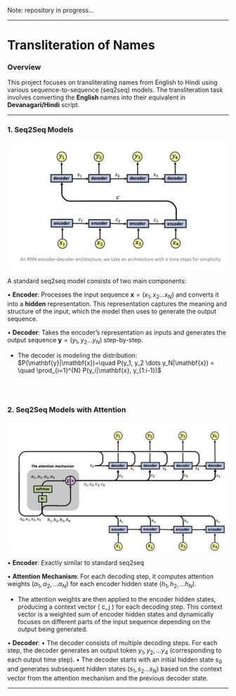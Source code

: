 Note: repository in progress...

---

# Transliteration of Names

### Overview

This project focuses on transliterating names from English to Hindi using various sequence-to-sequence (seq2seq) models. The transliteration task involves converting the  **English** names into their equivalent in **Devanagari/Hindi** script.

---
### 1. Seq2Seq Models

![seq2seq](utils/seq2seq.png)

A standard seq2seq model consists of two main components:

•	**Encoder**: Processes the input sequence $\mathbf{x} = (x_1, x_2 \dots x_N )$ and converts it into a **hidden** representation. This representation captures the meaning and structure of the input, which the model then uses to generate the output sequence.

•	**Decoder**: Takes the encoder’s representation as inputs and generates the output sequence $\mathbf{y} = (y_1, y_2 \dots y_N )$ step-by-step.

 - The decoder is modeling the distribution:
    $P(\mathbf{y}|\mathbf{x})=\quad P(y_1, y_2 \dots y_N|\mathbf{x}) = \quad \prod_{i=1}^{N} P(y_i|\mathbf{x}, y_{1:i-1})$



<br>
<br>

### 2. Seq2Seq Models with Attention

![seq2seq_attn](utils/seq2seq_attention.png)


•	**Encoder**: Exactly similar to standard seq2seq

•	**Attention Mechanism**: For each decoding step, it computes attention weights $( \alpha_1, \alpha_2, \dots \alpha_N )$ for each encoder hidden state $( h_1, h_2, \dots h_N )$.

 - The attention weights are then applied to the encoder hidden states, producing a context vector ( c_j ) for each decoding step. This context vector is a weighted sum of encoder hidden states and dynamically focuses on different parts of the input sequence depending on the output being generated.


•	**Decoder**: 
	•	The decoder consists of multiple decoding steps. For each step, the decoder generates an output token  $y_1, y_2, \dots y_4$ (corresponding to each output time step).
	•	The decoder starts with an initial hidden state  $s_0$  and generates subsequent hidden states $( s_1, s_2 \dots s_N )$ based on the context vector from the attention mechanism and the previous decoder state.

---

